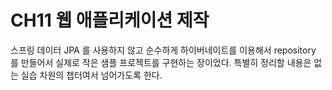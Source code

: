 # CH11 웹 애플리케이션 제작

스프링 데이터 JPA 를 사용하지 않고 순수하게 하이버네이트를 이용해서 repository 를 만들어서 실제로 작은 샘플 프로젝트를 구현하는 장이었다. 특별히 정리할 내용은 없는 실습 차원의 챕터여서 넘어가도록 한다.
